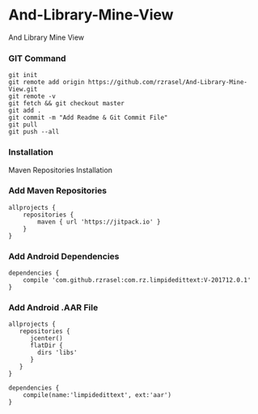 # And-Library-Mine-View
And Library Mine View

### GIT Command
```git_command
git init
git remote add origin https://github.com/rzrasel/And-Library-Mine-View.git
git remote -v
git fetch && git checkout master
git add .
git commit -m "Add Readme & Git Commit File"
git pull
git push --all
```
### Installation
Maven Repositories Installation

### Add Maven Repositories
```maven_repositories
allprojects {
    repositories {
        maven { url 'https://jitpack.io' }
    }
}
```

### Add Android Dependencies
```android_dependencies
dependencies {
    compile 'com.github.rzrasel:com.rz.limpidedittext:V-201712.0.1'
}
```

### Add Android .AAR File
```android_repositories
allprojects {
   repositories {
      jcenter()
      flatDir {
        dirs 'libs'
      }
   }
}
```
```android_dependencies
dependencies {
    compile(name:'limpidedittext', ext:'aar')
}
```
